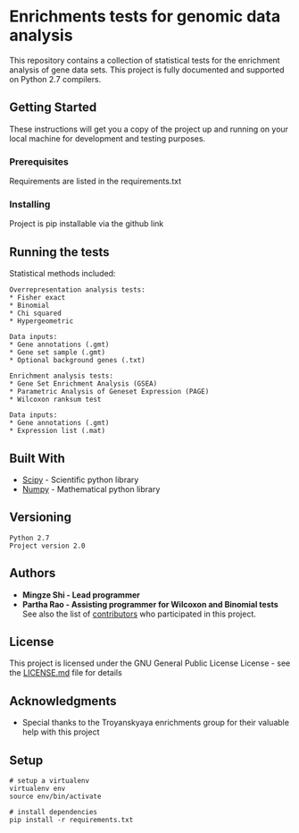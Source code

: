 # Enrichments tests for genomic data analysis

This repository contains a collection of statistical tests for the enrichment analysis of gene data sets.  This project is fully documented and supported on Python 2.7 compilers.

## Getting Started

These instructions will get you a copy of the project up and running on your local machine for development and testing purposes.

### Prerequisites

Requirements are listed in the requirements.txt

### Installing

Project is pip installable via the github link

## Running the tests

Statistical methods included:
```
Overrepresentation analysis tests:
* Fisher exact
* Binomial
* Chi squared
* Hypergeometric

Data inputs:
* Gene annotations (.gmt)
* Gene set sample (.gmt)
* Optional background genes (.txt)

Enrichment analysis tests:
* Gene Set Enrichment Analysis (GSEA)
* Parametric Analysis of Geneset Expression (PAGE)
* Wilcoxon ranksum test

Data inputs:
* Gene annotations (.gmt)
* Expression list (.mat)
```
## Built With

* [Scipy](https://www.scipy.org/) - Scientific python library
* [Numpy](http://www.numpy.org/) - Mathematical python library

## Versioning

```
Python 2.7
Project version 2.0
```

## Authors

* **Mingze Shi - Lead programmer** 
* **Partha Rao - Assisting programmer for Wilcoxon and Binomial tests** 
See also the list of [contributors](https://github.com/SpecOps167/enrichments/graphs/contributors) who participated in this project.

## License

This project is licensed under the GNU General Public License License - see the [LICENSE.md](LICENSE.md) file for details

## Acknowledgments

* Special thanks to the Troyanskyaya enrichments group for their valuable help with this project

## Setup
```
# setup a virtualenv
virtualenv env
source env/bin/activate

# install dependencies
pip install -r requirements.txt
```
